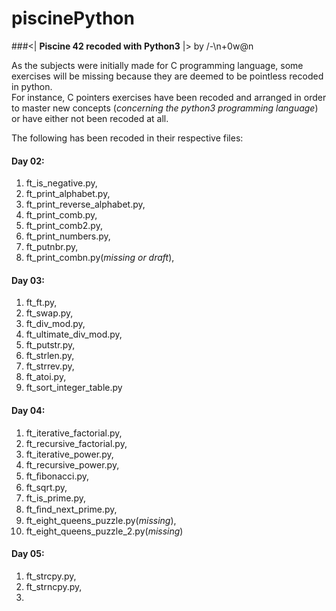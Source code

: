 # piscinePython
###<| **Piscine 42 recoded with Python3** |> by /-\n+0w@n

As the subjects were initially made for C programming language, some exercises will be missing because they are deemed to be pointless recoded in python.<br />
For instance, C pointers exercises have been recoded and arranged in order to master new concepts (*concerning the python3 programming language*) or have either not been recoded at all. 

The following has been recoded in their respective files:

#### Day 02:
  1. ft_is_negative.py,<br />
  2. ft_print_alphabet.py,<br />
  3. ft_print_reverse_alphabet.py,<br />
  4. ft_print_comb.py,<br />
  5. ft_print_comb2.py,<br />
  6. ft_print_numbers.py,<br />
  7. ft_putnbr.py,<br />
  8. ft_print_combn.py(*missing or draft*),<br />

#### Day 03:
  1. ft_ft.py,<br />
  2. ft_swap.py,<br />
  3. ft_div_mod.py,<br />
  4. ft_ultimate_div_mod.py,<br />
  5. ft_putstr.py,<br />
  6. ft_strlen.py,<br />
  7. ft_strrev.py,<br />
  8. ft_atoi.py,<br />
  9. ft_sort_integer_table.py<br />

#### Day 04:
  1. ft_iterative_factorial.py,<br />
  2. ft_recursive_factorial.py,<br />
  3. ft_iterative_power.py,<br />
  4. ft_recursive_power.py,<br />
  5. ft_ﬁbonacci.py,<br />
  6. ft_sqrt.py,<br />
  7. ft_is_prime.py,<br />
  8. ft_ﬁnd_next_prime.py,<br />
  9. ft_eight_queens_puzzle.py(*missing*),<br />
  10. ft_eight_queens_puzzle_2.py(*missing*)<br />

#### Day 05:
  1. ft_strcpy.py,<br />
  2. ft_strncpy.py,<br />
  3.
